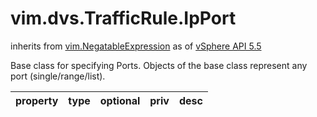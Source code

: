 vim.dvs.TrafficRule.IpPort
==========================
inherits from [vim.NegatableExpression](docs/vim.NegatableExpression.md)
as of [vSphere API 5.5](vim.version.md#vim.version.version9)


Base class for specifying Ports.    Objects of the base class represent any port (single/range/list).

| property | type | optional | priv | desc |
|:---------|:-----|:---------|:-----|:-----|


